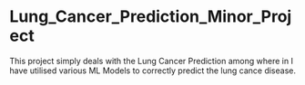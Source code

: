 # Lung_Cancer_Prediction_Minor_Project

This project simply deals with the Lung Cancer Prediction among where in I have utilised various ML Models to correctly predict the lung cance disease.
